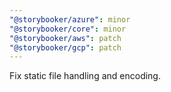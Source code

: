 ```yaml
---
"@storybooker/azure": minor
"@storybooker/core": minor
"@storybooker/aws": patch
"@storybooker/gcp": patch
---
```


Fix static file handling and encoding.
